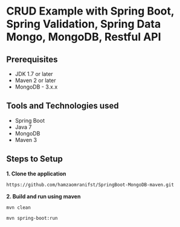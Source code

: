 # CRUD Example with Spring Boot, Spring Validation, Spring Data Mongo, MongoDB, Restful API

## Prerequisites
- JDK 1.7 or later
- Maven 2 or later
- MongoDB - 3.x.x

## Tools and Technologies used
- Spring Boot
- Java 7
- MongoDB
- Maven 3

## Steps to Setup

**1. Clone the application**

```bash
https://github.com/hamzaomranifst/SpringBoot-MongoDB-maven.git
```

**2. Build and run using maven**

```bash
mvn clean
```
```bash
mvn spring-boot:run
```
